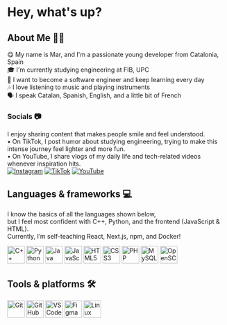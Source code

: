 # Hey, what's up?

## About Me 😵‍💫
😋 My name is Mar, and I'm a passionate young developer from Catalonia, Spain  <br>🎓 I'm currently studying engineering at FIB, UPC  <br>🎯 I want to become a software engineer and keep learning every day  <br>🎶 I love listening to music and playing instruments  <br>🗣️ I speak Catalan, Spanish, English, and a little bit of French<br>


### Socials 📷
I enjoy sharing content that makes people smile and feel understood.  
• On TikTok, I post humor about studying engineering, trying to make this intense journey feel lighter and more fun.  
• On YouTube, I share vlogs of my daily life and tech-related videos whenever inspiration hits. <br>
[![Instagram](https://img.shields.io/badge/Instagram-%23E4405F.svg?logo=Instagram&logoColor=white)](https://instagram.com/mar.bevi) [![TikTok](https://img.shields.io/badge/TikTok-%23000000.svg?logo=TikTok&logoColor=white)](https://tiktok.com/@mar.bevi) [![YouTube](https://img.shields.io/badge/YouTube-%23FF0000.svg?logo=YouTube&logoColor=white)](https://youtube.com/@marbevii) 

## Languages & frameworks 💻

I know the basics of all the languages shown below,  
but I feel most confident with C++, Python, and the frontend (JavaScript & HTML). <br>
Currently, I’m self-teaching React, Next.js, npm, and Docker! <br>


<p align="left">
  <img src="https://cdn.jsdelivr.net/gh/devicons/devicon/icons/cplusplus/cplusplus-original.svg" alt="C++" width="40" height="40"/>
  <img src="https://cdn.jsdelivr.net/gh/devicons/devicon/icons/python/python-original.svg" alt="Python" width="40" height="40"/>
  <img src="https://cdn.jsdelivr.net/gh/devicons/devicon/icons/java/java-original.svg" alt="Java" width="40" height="40"/>
  <img src="https://cdn.jsdelivr.net/gh/devicons/devicon/icons/javascript/javascript-original.svg" alt="JavaScript" width="40" height="40"/>
  <img src="https://cdn.jsdelivr.net/gh/devicons/devicon/icons/html5/html5-original.svg" alt="HTML5" width="40" height="40"/>
  <img src="https://cdn.jsdelivr.net/gh/devicons/devicon/icons/css3/css3-original.svg" alt="CSS3" width="40" height="40"/>
  <img src="https://cdn.jsdelivr.net/gh/devicons/devicon/icons/php/php-original.svg" alt="PHP" width="40" height="40"/>
  <img src="https://cdn.jsdelivr.net/gh/devicons/devicon/icons/mysql/mysql-original.svg" alt="MySQL" width="40" height="40"/>
  <img src="https://upload.wikimedia.org/wikipedia/commons/3/3a/OpenSCAD_Logo.png" alt="OpenSCAD" width="40" height="40"/>
</p>

## Tools & platforms 🛠️

<p align="left">
  <img src="https://cdn.jsdelivr.net/gh/devicons/devicon/icons/git/git-original.svg" alt="Git" width="40" height="40"/>
  <img src="https://cdn.jsdelivr.net/gh/devicons/devicon/icons/github/github-original.svg" alt="GitHub" width="40" height="40"/>
  <img src="https://cdn.jsdelivr.net/gh/devicons/devicon/icons/vscode/vscode-original.svg" alt="VS Code" width="40" height="40"/>
  <img src="https://cdn.jsdelivr.net/gh/devicons/devicon/icons/figma/figma-original.svg" alt="Figma" width="40" height="40"/>
  <img src="https://cdn.jsdelivr.net/gh/devicons/devicon/icons/linux/linux-original.svg" alt="Linux" width="40" height="40"/>
</p>
